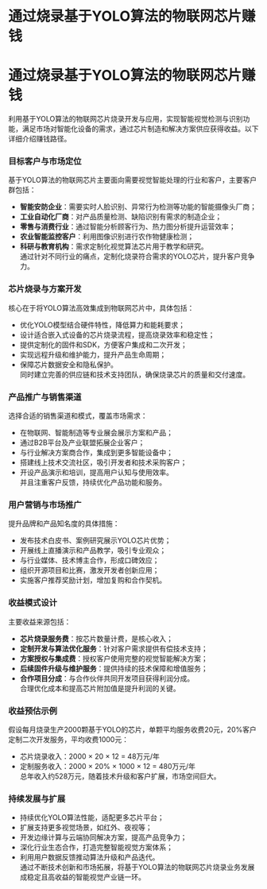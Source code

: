 # 通过烧录基于YOLO算法的物联网芯片赚钱

# 通过烧录基于YOLO算法的物联网芯片赚钱

利用基于YOLO算法的物联网芯片烧录开发与应用，实现智能视觉检测与识别功能，满足市场对智能化设备的需求，通过芯片制造和解决方案供应获得收益。以下详细介绍赚钱路径。

### 目标客户与市场定位  
基于YOLO算法的物联网芯片主要面向需要视觉智能处理的行业和客户，主要客户群包括：  
* **智能安防企业**：需要实时人脸识别、异常行为检测等功能的智能摄像头厂商；  
* **工业自动化厂商**：对产品质量检测、缺陷识别有需求的制造企业；  
* **零售与消费行业**：通过智能分析顾客行为、热力图分析提升运营效率；  
* **农业智能监控客户**：利用图像识别进行农作物健康检测；  
* **科研与教育机构**：需求定制化视觉算法芯片用于教学和研究。  
通过针对不同行业的痛点，定制化烧录符合需求的YOLO芯片，提升客户竞争力。

### 芯片烧录与方案开发  
核心在于将YOLO算法高效集成到物联网芯片中，具体包括：  
* 优化YOLO模型结合硬件特性，降低算力和能耗要求；  
* 设计适合嵌入式设备的芯片烧录流程，提高烧录效率和稳定性；  
* 提供定制化的固件和SDK，方便客户集成和二次开发；  
* 实现远程升级和维护能力，提升产品生命周期；  
* 保障芯片数据安全和隐私保护。  
同时建立完善的供应链和技术支持团队，确保烧录芯片的质量和交付速度。

### 产品推广与销售渠道  
选择合适的销售渠道和模式，覆盖市场需求：  
* 在物联网、智能制造等专业展会展示方案和产品；  
* 通过B2B平台及产业联盟拓展企业客户；  
* 与行业解决方案商合作，集成到更多智能设备中；  
* 搭建线上技术交流社区，吸引开发者和技术采购客户；  
* 开设产品演示和培训，提高用户认知与使用效率。  
并且注重客户反馈，持续优化产品功能和服务。

### 用户营销与市场推广  
提升品牌和产品知名度的具体措施：  
* 发布技术白皮书、案例研究展示YOLO芯片优势；  
* 开展线上直播演示和产品教学，吸引专业观众；  
* 与行业媒体、技术博主合作，形成口碑效应；  
* 组织开源项目和比赛，激发开发者创新应用；  
* 实施客户推荐奖励计划，增加复购和合作契机。  

### 收益模式设计  
主要收益来源包括：  
* **芯片烧录服务费**：按芯片数量计费，是核心收入；  
* **定制开发与算法优化服务**：针对客户需求提供有偿技术支持；  
* **方案授权与集成费**：授权客户使用完整的视觉智能解决方案；  
* **后续固件升级与维护服务**：提供持续的技术保障和增值服务；  
* **合作项目分成**：与合作伙伴共同开发项目获得利润分成。  
合理优化成本和提高芯片附加值是提升利润的关键。

### 收益预估示例  
假设每月烧录生产2000颗基于YOLO的芯片，单颗平均服务收费20元，20%客户定制二次开发服务，平均收费1000元：  
* 芯片烧录收入：2000 × 20 × 12 = 48万元/年  
* 定制服务收入：2000 × 20% × 1000 × 12 = 480万元/年  
总年收入约528万元，随着技术升级和客户扩展，市场空间巨大。

### 持续发展与扩展  
* 持续优化YOLO算法性能，适配更多芯片平台；  
* 扩展支持更多视觉场景，如红外、夜视等；  
* 开发边缘计算与云端协同解决方案，提高产品竞争力；  
* 深化行业生态合作，打造完整智能视觉方案体系；  
* 利用用户数据反馈推动算法升级和产品迭代。  
通过不断技术创新和市场拓展，将基于YOLO算法的物联网芯片烧录业务发展成稳定且高收益的智能视觉产业链一环。